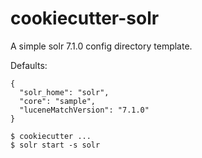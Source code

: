 cookiecutter-solr
=================

A simple solr 7.1.0 config directory template.

Defaults:

```
{
  "solr_home": "solr",
  "core": "sample",
  "luceneMatchVersion": "7.1.0"
}
```

```
$ cookiecutter ...
$ solr start -s solr
```
